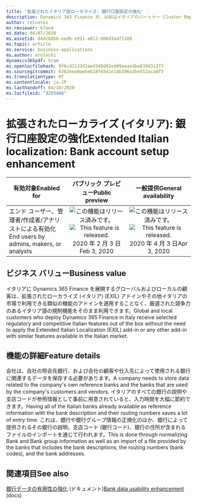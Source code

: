 ```yaml
---
title: '拡張されたイタリア語ローカライズ: 銀行口座設定の強化'
description: Dynamics 365 Finance が、以前はイタリアのパートナー Cluster Reply によって提供された、拡張されたローカライズ (イタリア) (EXIL) アドインでのみ利用可能であった、イタリア語固有の機能セットが利用できるように拡張されました。
author: relnotes
ms.reviewer: kfend
ms.date: 04/07/2020
ms.assetid: d4dcb8bb-eedb-e911-a812-000d3a4f1168
ms.topic: article
ms.service: business-applications
ms.author: mrolecki
dynamics365pdf: true
ms.openlocfilehash: 9f6cd1133d1aed340d02ed09eeae4be839d31377
ms.sourcegitcommit: 63b2eea9aebeb28f4541e14b396a3be552aca0f5
ms.translationtype: HT
ms.contentlocale: ja-JP
ms.lasthandoff: 04/10/2020
ms.locfileid: "3255466"
---
```

# <a name="extended-italian-localization-bank-account-setup-enhancement"></a><span data-ttu-id="54c56-103">拡張されたローカライズ (イタリア): 銀行口座設定の強化</span><span class="sxs-lookup"><span data-stu-id="54c56-103">Extended Italian localization: Bank account setup enhancement</span></span>


| <span data-ttu-id="54c56-104">有効対象</span><span class="sxs-lookup"><span data-stu-id="54c56-104">Enabled for</span></span>    |  <span data-ttu-id="54c56-105">パブリック プレビュー</span><span class="sxs-lookup"><span data-stu-id="54c56-105">Public preview</span></span> | <span data-ttu-id="54c56-106">一般提供</span><span class="sxs-lookup"><span data-stu-id="54c56-106">General availability</span></span> | 
| ---------- | :----------: |:----------: |
|<span data-ttu-id="54c56-107">エンド ユーザー、管理者/作成者/アナリストによる有効化</span><span class="sxs-lookup"><span data-stu-id="54c56-107">End users by admins, makers, or analysts</span></span>|<span data-ttu-id="54c56-108">![この機能はリリース済みです。](/dynamics365-release-plan/media/green-checkmark.png "この機能はリリース済みです。")</span><span class="sxs-lookup"><span data-stu-id="54c56-108">![This feature is released.](/dynamics365-release-plan/media/green-checkmark.png "This feature is released.")</span></span> <span data-ttu-id="54c56-109">2020 年 2 月 3 日</span><span class="sxs-lookup"><span data-stu-id="54c56-109">Feb 3, 2020</span></span>| <span data-ttu-id="54c56-110">![この機能はリリース済みです。](/dynamics365-release-plan/media/green-checkmark.png "この機能はリリース済みです。")</span><span class="sxs-lookup"><span data-stu-id="54c56-110">![This feature is released.](/dynamics365-release-plan/media/green-checkmark.png "This feature is released.")</span></span> <span data-ttu-id="54c56-111">2020 年 4 月 3 日</span><span class="sxs-lookup"><span data-stu-id="54c56-111">Apr 3, 2020</span></span>|


## <a name="business-value"></a><span data-ttu-id="54c56-112">ビジネス バリュー</span><span class="sxs-lookup"><span data-stu-id="54c56-112">Business value</span></span>
<!-- bv start -->
<span data-ttu-id="54c56-113">イタリアに Dynamics 365 Finance を展開するグローバルおよびローカルの顧客は、拡張されたローカライズ (イタリア) (EXIL) アドインやその他イタリアの市場で利用できる類似の機能のアドインを適用することなく、厳選された競争力のあるイタリア語の規制機能をそのまま利用できます。</span><span class="sxs-lookup"><span data-stu-id="54c56-113">Global and local customers who deploy Dynamics 365 Finance in Italy receive selected regulatory and competitive Italian features out of the box without the need to apply the Extended Italian Localization (EXIL) add-in or any other add-in with similar features available in the Italian market.</span></span>
<!-- bv end -->



## <a name="feature-details"></a><span data-ttu-id="54c56-114">機能の詳細</span><span class="sxs-lookup"><span data-stu-id="54c56-114">Feature details</span></span>
<!--feature detail start -->
<span data-ttu-id="54c56-115">会社は、自社の照会先銀行、および会社の顧客や仕入先によって使用される銀行に関連するデータを保存する必要があります。</span><span class="sxs-lookup"><span data-stu-id="54c56-115">A company needs to store data related to the company's own reference banks and the banks that are used by the company's customers and vendors.</span></span> <span data-ttu-id="54c56-116">イタリアのすべての銀行の説明や支店コードが参照情報として事前に用意されていると、入力時間を大幅に節約できます。</span><span class="sxs-lookup"><span data-stu-id="54c56-116">Having all of the Italian banks already available as reference information with the bank description and their routing numbers saves a lot of entry time.</span></span> <span data-ttu-id="54c56-117">これは、銀行や銀行グループ情報の正規化のほか、銀行によって提供されるその銀行の説明、支店コード (銀行コード)、銀行の住所が含まれるファイルのインポートを通じて行われます。</span><span class="sxs-lookup"><span data-stu-id="54c56-117">This is done through normalizing Bank and Bank group information as well as an import of a file provided by the banks that includes the bank descriptions, the routing numbers (bank codes), and the bank addresses.</span></span>
<!--feature detail end -->










## <a name="see-also"></a><span data-ttu-id="54c56-118">関連項目</span><span class="sxs-lookup"><span data-stu-id="54c56-118">See also</span></span>

<!--docs start-->
<span data-ttu-id="54c56-119">[銀行データの有用性の強化](https://docs.microsoft.com/dynamics365/finance/localizations/emea-ita-exil-bank-accounts-setup) (ドキュメント)</span><span class="sxs-lookup"><span data-stu-id="54c56-119">[Bank data usability enhancement](https://docs.microsoft.com/dynamics365/finance/localizations/emea-ita-exil-bank-accounts-setup) (docs)</span></span>
<!--docs end-->
